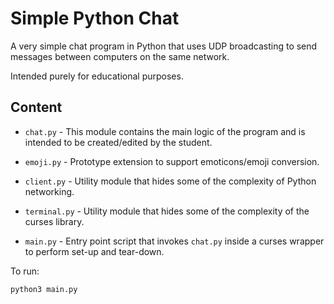 # Simple Python Chat

A very simple chat program in Python that uses UDP broadcasting to send messages between computers on the same network.

Intended purely for educational purposes.

## Content

* `chat.py` - This module contains the main logic of the program and is intended to be created/edited by the student.
* `emoji.py` - Prototype extension to support emoticons/emoji conversion.

* `client.py` - Utility module that hides some of the complexity of Python networking.
* `terminal.py` - Utility module that hides some of the complexity of the curses library.
* `main.py` - Entry point script that invokes `chat.py` inside a curses wrapper to perform set-up and tear-down.

To run:

    python3 main.py
